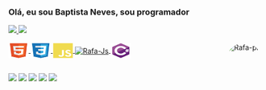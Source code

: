 ### Olá, eu sou Baptista Neves, sou programador

<div>
  <a href="https://github.com/baptistaneves">
  <img height="180em" src="https://github-readme-stats.vercel.app/api?username=baptistaneves&show_icons=true&theme=dracula&include_all_commits=true&count_private=true"/>
  <img height="180em" src="https://github-readme-stats.vercel.app/api/top-langs/?username=baptistaneves&layout=compact&langs_count=7&theme=dracula"/>
</div>
<div style="display: inline_block"><br>
  <img align="center" alt="Rafa-HTML" height="30" width="40" src="https://raw.githubusercontent.com/devicons/devicon/master/icons/html5/html5-original.svg">
  <img align="center" alt="Rafa-CSS" height="30" width="40" src="https://raw.githubusercontent.com/devicons/devicon/master/icons/css3/css3-original.svg">
  <img align="center" alt="Rafa-Js" height="30" width="40" src="https://raw.githubusercontent.com/devicons/devicon/master/icons/javascript/javascript-plain.svg">
  <img align="center" alt="Rafa-Js" height="30" width="40" src="https://cdn.jsdelivr.net/gh/devicons/devicon/icons/angularjs/angularjs-original.svg" />
  <img align="center" alt="Rafa-Csharp" height="30" width="40" src="https://raw.githubusercontent.com/devicons/devicon/master/icons/csharp/csharp-original.svg">
  <img align="right" alt="Rafa-pic" height="150" style="border-radius:50px;" 
</div>
  
##
<div> 
  <a href = "mailto:baptistafirminoneves@gmail.com"><img src="https://img.shields.io/badge/-Gmail-%23333?style=for-the-badge&logo=gmail&logoColor=white" target="_blank"></a>
  <a href="https://www.linkedin.com/in/baptista-neves-22b175185" target="_blank"><img src="https://img.shields.io/badge/-LinkedIn-%230077B5?style=for-the-badge&logo=linkedin&logoColor=white" target="_blank"></a> 
  <a href="https://chatwith.io/s/baptista-neves" target="_blank"><img src="https://img.shields.io/badge/WhatsApp-25D366?style=for-the-badge&logo=whatsapp&logoColor=white"></a> 
   <a href="https://t.me/baptistaneves" target="_blank"><img src="https://img.shields.io/badge/Telegram-2CA5E0?style=for-the-badge&logo=telegram&logoColor=white"></a> 
  <a href="https://www.facebook.com/batistafirmino.neves" target="_blank"><img src="https://img.shields.io/badge/Facebook-1877F2?style=for-the-badge&logo=facebook&logoColor=white"></a> 
  
 <!-- ![Snake animation](https://github.com/baptistaneves/baptistaneves/blob/output/github-contribution-grid-snake.svg)-->
 
</div>
